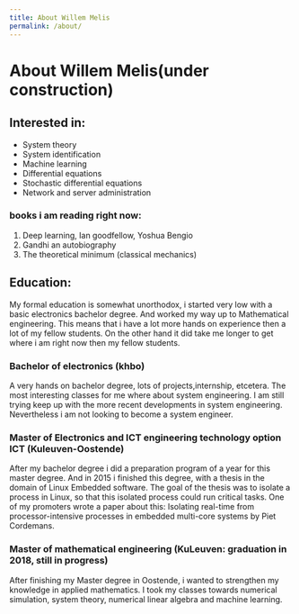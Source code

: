 ```yaml
---
title: About Willem Melis
permalink: /about/
---
```


# About Willem Melis(under construction)

## Interested in:

- System theory
- System identification
- Machine learning
- Differential equations
- Stochastic differential equations
- Network and server administration

### books i am reading right now:
1. Deep learning, Ian goodfellow, Yoshua Bengio
2. Gandhi an autobiography
3. The theoretical minimum (classical mechanics)

## Education:
My formal education is somewhat unorthodox, i started very low with a basic electronics bachelor degree. And worked my way up to Mathematical engineering. This means that i have a lot more hands on experience then a lot of my fellow students. On the other hand it did take me longer to get where i am right now then my fellow students.

### Bachelor of electronics (khbo)
A very hands on bachelor degree, lots of projects,internship, etcetera. The most interesting classes for me where about system engineering. I am still trying keep up with the more recent developments in system engineering. Nevertheless i am not looking to become a system engineer.

### Master of Electronics and ICT engineering technology option ICT (Kuleuven-Oostende)
After my bachelor degree i did a preparation program of a year for this master degree. And in 2015 i finished this degree, with a thesis in the domain of Linux Embedded software. The goal of the thesis was to isolate a process in Linux, so that this isolated process could run critical tasks. One of my promoters wrote a paper about this:  Isolating real-time from processor-intensive processes in embedded multi-core systems by Piet Cordemans.

### Master of mathematical engineering (KuLeuven: graduation in 2018, still in progress)
After finishing my Master degree in Oostende, i wanted to strengthen my knowledge in applied mathematics. I took my classes towards numerical simulation, system theory, numerical linear algebra and machine learning.
